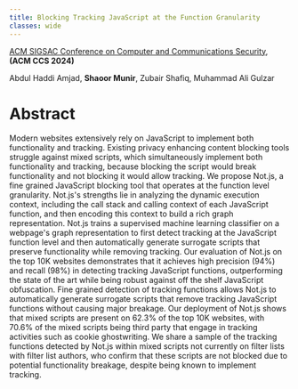 ```yaml
---
title: Blocking Tracking JavaScript at the Function Granularity
classes: wide
---
```

[ACM SIGSAC Conference on Computer and Communications Security](https://arxiv.org/abs/2405.18385), **(ACM CCS 2024)**

Abdul Haddi Amjad, **Shaoor Munir**, Zubair Shafiq, Muhammad Ali Gulzar
# Abstract

Modern websites extensively rely on JavaScript to implement both functionality and tracking. Existing privacy enhancing content blocking tools struggle against mixed scripts, which simultaneously implement both functionality and tracking, because blocking the script would break functionality and not blocking it would allow tracking. We propose Not.js, a fine grained JavaScript blocking tool that operates at the function level granularity. Not.js's strengths lie in analyzing the dynamic execution context, including the call stack and calling context of each JavaScript function, and then encoding this context to build a rich graph representation. Not.js trains a supervised machine learning classifier on a webpage's graph representation to first detect tracking at the JavaScript function level and then automatically generate surrogate scripts that preserve functionality while removing tracking. Our evaluation of Not.js on the top 10K websites demonstrates that it achieves high precision (94%) and recall (98%) in detecting tracking JavaScript functions, outperforming the state of the art while being robust against off the shelf JavaScript obfuscation. Fine grained detection of tracking functions allows Not.js to automatically generate surrogate scripts that remove tracking JavaScript functions without causing major breakage. Our deployment of Not.js shows that mixed scripts are present on 62.3% of the top 10K websites, with 70.6% of the mixed scripts being third party that engage in tracking activities such as cookie ghostwriting. We share a sample of the tracking functions detected by Not.js within mixed scripts not currently on filter lists with filter list authors, who confirm that these scripts are not blocked due to potential functionality breakage, despite being known to implement tracking.